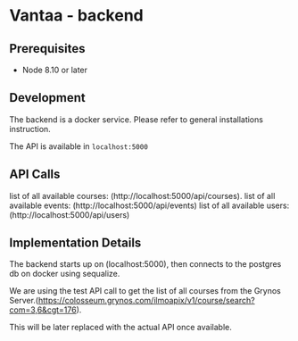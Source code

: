 # Vantaa - backend

## Prerequisites

*   Node 8.10 or later

## Development

The backend is a docker service. Please refer to general installations instruction.

The API is available in `localhost:5000`

## API Calls

list of all available courses: (http://localhost:5000/api/courses).
list of all available events: (http://localhost:5000/api/events)
list of all available users: (http://localhost:5000/api/users)

## Implementation Details

The backend starts up on (localhost:5000), then connects to the postgres db on docker using sequalize.

We are using the test API call to get the list of all courses from the Grynos Server.(https://colosseum.grynos.com/ilmoapix/v1/course/search?com=3,6&cgt=176).

This will be later replaced with the actual API once available.
